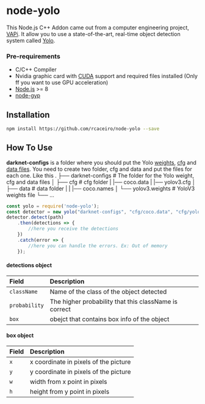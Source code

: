 
# node-yolo
This Node.js C++ Addon came out from a computer engineering project, [VAPi](https://github.com/freakstatic/vapi-server).
It allow you to use a state-of-the-art, real-time object detection system called [Yolo](https://pjreddie.com/darknet/yolo/).

### Pre-requirements
* C/C++ Compiler
* Nvidia graphic card with [CUDA](https://developer.nvidia.com/cuda-downloads) support and required files installed (Only ff you want to use GPU acceleration)
* [Node.js](https://nodejs.org/en/) >= 8
* [node-gyp](https://www.npmjs.com/package/node-gyp)

## Installation
```sh
npm install https://github.com/rcaceiro/node-yolo --save
```

## How To Use
**darknet-configs** is a folder where you should put the Yolo [weights](https://pjreddie.com/darknet/yolo/), [cfg](https://github.com/pjreddie/darknet/tree/master/cfg) and [data files](https://github.com/pjreddie/darknet/tree/master/data). 
You need to create two folder, cfg and data and put the files for each one. Like this
.
├── darknet-configs         # The folder for the Yolo weight, cfg and data files
│   ├── cfg                 # cfg folder
|          |── coco.data
|          |── yolov3.cfg
│   ├── data                # data folder
|   |      |── coco.names
│   └── yolov3.weights      # YoloV3 weights file
└── ...



```javascript
const yolo = require('node-yolo');
const detector = new yolo("darknet-configs", "cfg/coco.data", "cfg/yolov3.cfg", "yolov3.weights");
detector.detect(path)
    .then(detections => {
        //here you receive the detections
    })
    .catch(error => {
        //here you can handle the errors. Ex: Out of memory
    });
```
#### detections object
| **Field**   | **Description**
|:--------------|:---------------------------------------------------------------
| `className`   | Name of the class of the object detected
| `probability` | The higher probability that this className is correct
| `box`         | obejct that contains box info of the object

#### box object
| **Field**   | **Description**
|:--------------|:---------------------------------------------------------------
| `x`           | x coordinate in pixels of the picture
| `y`           | y coordinate in pixels of the picture
| `w`           | width from x point in pixels
| `h`           | height from y point in pixels
